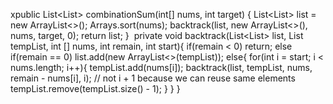 xpublic List<List<Integer>> combinationSum(int[] nums, int target) {
List<List<Integer>> list = new ArrayList<>();
Arrays.sort(nums);
backtrack(list, new ArrayList<>(), nums, target, 0);
return list;
}
​
private void backtrack(List<List<Integer>> list, List<Integer> tempList, int [] nums, int remain, int start){
if(remain < 0) return;
else if(remain == 0) list.add(new ArrayList<>(tempList));
else{
for(int i = start; i < nums.length; i++){
tempList.add(nums[i]);
backtrack(list, tempList, nums, remain - nums[i], i); // not i + 1 because we can reuse same elements
tempList.remove(tempList.size() - 1);
}
}
}